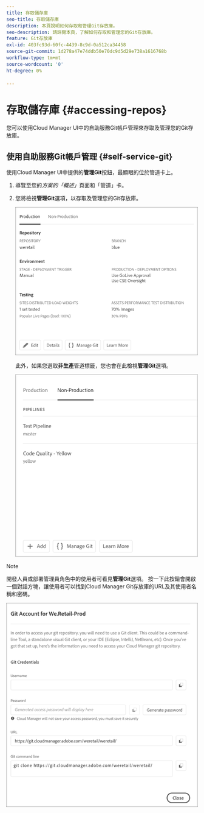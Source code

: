 ```yaml
---
title: 存取儲存庫
seo-title: 存取儲存庫
description: 本頁說明如何存取和管理Git存放庫。
seo-description: 請詳閱本頁，了解如何存取和管理您的Git存放庫。
feature: Git存放庫
exl-id: 403fc93d-60fc-4439-8c9d-0a512ca34458
source-git-commit: 1d278a47e74ddb50e70dc9d5d29e738a1616768b
workflow-type: tm+mt
source-wordcount: '0'
ht-degree: 0%

---
```


# 存取儲存庫 {#accessing-repos}

您可以使用Cloud Manager UI中的自助服務Git帳戶管理來存取及管理您的Git存放庫。

## 使用自助服務Git帳戶管理 {#self-service-git}

使用Cloud Manager UI中提供的&#x200B;**管理Git**&#x200B;按鈕，最顯眼的位於管道卡上。

1. 導覽至您的&#x200B;*方案的「概述」*&#x200B;頁面和「管道」卡。

1. 您將檢視&#x200B;**管理Git**&#x200B;選項，以存取及管理您的Git存放庫。

   ![](assets/manage-git1.png)

   此外，如果您選取&#x200B;**非生產**&#x200B;管道標籤，您也會在此檢視&#x200B;**管理Git**&#x200B;選項。

   ![](assets/manage-git-new2.png)

>[!NOTE]
>
>開發人員或部署管理員角色中的使用者可看見&#x200B;**管理Git**&#x200B;選項。 按一下此按鈕會開啟一個對話方塊，讓使用者可以找到Cloud Manager Git存放庫的URL及其使用者名稱和密碼。

![](assets/manage-git3.png)
